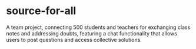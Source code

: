 # source-for-all
A team project, connecting 500 students and teachers for exchanging class notes and addressing doubts,
featuring a chat functionality that allows users to post questions and access collective solutions.
